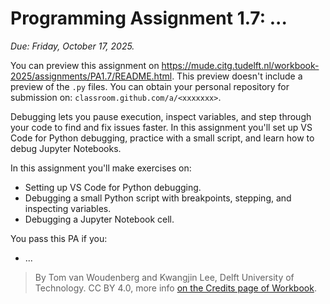 # Programming Assignment 1.7: ...

*Due: Friday, October 17, 2025.*

You can preview this assignment on https://mude.citg.tudelft.nl/workbook-2025/assignments/PA1.7/README.html. This preview doesn't include a preview of the `.py` files. You can obtain your personal repository for submission on: `classroom.github.com/a/<xxxxxxx>`.

Debugging lets you pause execution, inspect variables, and step through your code to find and fix issues faster. In this assignment you'll set up VS Code for Python debugging, practice with a small script, and learn how to debug Jupyter Notebooks.

In this assignment you'll make exercises on:
- Setting up VS Code for Python debugging.
- Debugging a small Python script with breakpoints, stepping, and inspecting variables.
- Debugging a Jupyter Notebook cell.

You pass this PA if you:
- ...

> By Tom van Woudenberg and Kwangjin Lee, Delft University of Technology. CC BY 4.0, more info [on the Credits page of Workbook](https://mude.citg.tudelft.nl/workbook-2025/credits.html).
